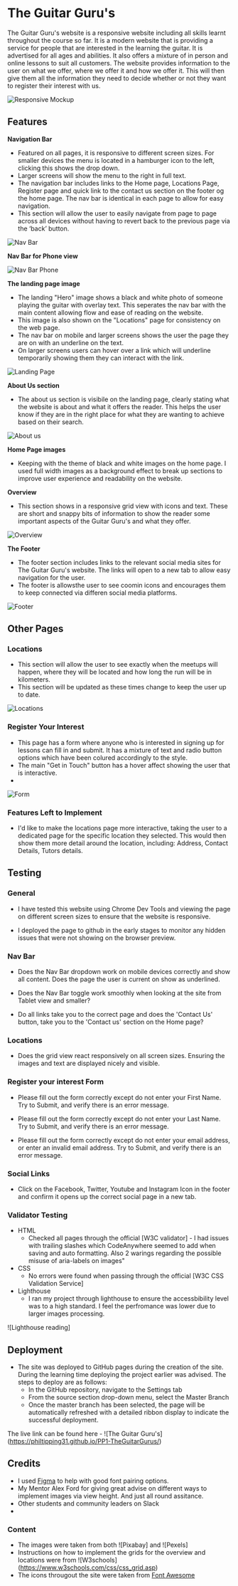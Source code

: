 # The Guitar Guru's

  The Guitar Guru's website is a responsive website including all skills learnt throughout the course so far. It is a modern website that is providing a service for people that are interested in the learning the guitar. It is advertised for all ages and abilities. It also offers a mixture of in person and online lessons to suit all customers.
  The website provides information to the user on what we offer, where we offer it and how we offer it. This will then give them all the information they need to decide whether or not they want to register their interest with us.


![Responsive Mockup](./readme/amiresponsive.png)

## Features

__Navigation Bar__

  - Featured on all pages, it is responsive to different screen sizes. For smaller devices the menu is located in a hamburger icon to the left, clicking this shows the drop down.
  - Larger screens will show the menu to the right in full text. 
  - The navigation bar includes links to the Home page, Locations Page, Register page and quick link to the contact us section on the footer og the home page. The nav bar is identical in each page to allow for easy navigation.
  - This section will allow the user to easily navigate from page to page across all devices without having to revert back to the previous page via the ‘back’ button.

![Nav Bar](./readme/nav-bar-full.png)

__Nav Bar for Phone view__

![Nav Bar Phone](./readme/nav-bar-phone.png)


__The landing page image__

  - The landing "Hero" image shows a black and white photo of someone playing the guitar with overlay text. This seperates the nav bar with the main content allowing flow and ease of reading on the website. 
  - This image is also shown on the "Locations" page for consistency on the web page.
  - The nav bar on mobile and larger screens shows the user the page they are on with an underline on the text.
  - On larger screens users can hover over a link which will underline temporarily showing them they can interact with the link.

![Landing Page](./readme/landing-page.png)


__About Us section__

- The about us section is visibile on the landing page, clearly stating what the website is about and what it offers the reader. This helps the user know if they are in the right place for what they are wanting to achieve based on their search.

![About us](./readme/about-us.png)


 __Home Page images__

- Keeping with the theme of black and white images on the home page. I used full width images as a background effect to break up sections to improve user experience and readability on the website.

__Overview__
  
- This section shows in a responsive grid view with icons and text. These are short and snappy bits of information to show the reader some important aspects of the Guitar Guru's and what they offer. 

![Overview](./readme/overview.png)


__The Footer__

  - The footer section includes links to the relevant social media sites for The Guitar Guru's website. The links will open to a new tab to allow easy navigation for the user.
  - The footer is allowsthe user to see coomin icons and encourages them to keep connected via differen social media platforms.

![Footer](./readme/footer.png)


  ## Other Pages
  
  ### Locations

  - This section will allow the user to see exactly when the meetups will happen, where they will be located and how long the run will be in kilometers.
  - This section will be updated as these times change to keep the user up to date.

![Locations](./readme/locations.png)



### Register Your Interest

- This page has a form where anyone who is interested in signing up for lessons can fill in and submit. It has a mixture of text and radio button options which have been colured accordingly to the style. 
- The main "Get in Touch" button has a hover affect showing the user that is interactive.
- 

![Form](./readme/form.png)


### Features Left to Implement

- I'd like to make the locations page more interactive, taking the user to a dedicated page for the specific location they selected. This would then show them more detail around the location, including: Address, Contact Details, Tutors details. 

## Testing

### General

- I have tested this website using Chrome Dev Tools and viewing the page on different screen sizes to ensure that the website is responsive.
  
- I deployed the page to github in the early stages to monitor any hidden issues that were not showing on the browser preview.

### Nav Bar
  
- Does the Nav Bar dropdown work on mobile devices correctly and show all content. Does the page the user is current on show as underlined.

- Does the Nav Bar toggle work smoothly when looking at the site from Tablet view and smaller?

- Do all links take you to the correct page and does the 'Contact Us' button, take you to the 'Contact us' section on the Home page?

### Locations

- Does the grid view react responsively on all screen sizes. Ensuring the images and text are displayed nicely and visible.

### Register your interest Form

- Please fill out the form correctly except do not enter your First Name. Try to Submit, and verify there is an error message.

- Please fill out the form correctly except do not enter your Last Name. Try to Submit, and verify there is an error message.

- Please fill out the form correctly except do not enter your email address, or enter an invalid email address. Try to Submit, and verify there is an error message.

### Social Links

- Click on the Facebook, Twitter, Youtube and Instagram Icon in the footer and confirm it opens up the correct social page in a new tab.


### Validator Testing

- HTML
  - Checked all pages through the official [W3C validator] - I had issues with trailing slashes which CodeAnywhere seemed to add when saving and auto formatting. Also 2 warings regarding the possible misuse of aria-labels on images"
- CSS
  - No errors were found when passing through the official [W3C CSS Validation Service]
- Lighthouse
  - I ran my project through lighthouse to ensure the accessbibility level was to a high standard. I feel the perfromance was lower due to larger images processing.

![Lighthouse reading]


## Deployment


- The site was deployed to GitHub pages during the creation of the site. During the learning time deploying the project earlier was advised. The steps to deploy are as follows:
  - In the GitHub repository, navigate to the Settings tab
  - From the source section drop-down menu, select the Master Branch
  - Once the master branch has been selected, the page will be automatically refreshed with a detailed ribbon display to indicate the successful deployment.

The live link can be found here - ![The Guitar Guru's] (https://philtipping31.github.io/PP1-TheGuitarGurus/)

## Credits


- I used [Figma](https://www.figma.com/google-fonts/montserrat-font-pairings/) to help with good font pairing options.
- My Mentor Alex Ford for giving great advise on different ways to implement images via view height. And just all round assitance.
- Other students and community leaders on Slack
- 

### Content

- The images were taken from both ![Pixabay] and ![Pexels]
- Instructions on how to implement the grids for the overview and locations were from ![W3schools] (https://www.w3schools.com/css/css_grid.asp)
- The icons througout the site were taken from [Font Awesome](https://fontawesome.com/)

